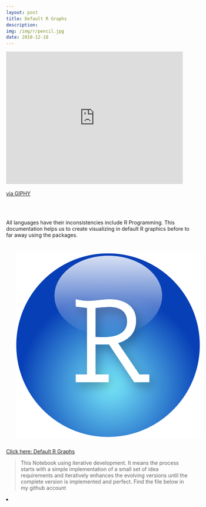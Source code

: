 ```yaml
---
layout: post
title: Default R Graphs
description: 
img: /img/r/pencil.jpg
date: 2018-12-18
---
```


<iframe src="https://giphy.com/embed/l4FGzAPvg5PbZrVlK" width="480" height="360" frameBorder="0" class="giphy-embed" allowFullScreen></iframe><p><a href="https://giphy.com/gifs/drawing-writing-stopmotion-l4FGzAPvg5PbZrVlK">via GIPHY</a></p>
<Br>
<Br>



All languages have their inconsistencies include R Programming. This documentation helps us to create visualizing in default R graphics before to far away using the packages.


<img class="col one right" src="/img/r/r-studio.png" style="padding:25px">
<Br>
<a href="https://itsmecevi.github.io/default-r-graphs/">Click here: Default R Graphs</a>

> This Notebook using iterative development. It means the process starts with a simple implementation of a small set of idea requirements and iteratively enhances the evolving versions until the complete version is implemented and perfect.
> Find the file below in my github account
<li>
<a id="icon" href="https://github.com/itsmecevi" target="_blank"><i class="fa fa-github fa-fw fa-2x"></i></a>
</li>
